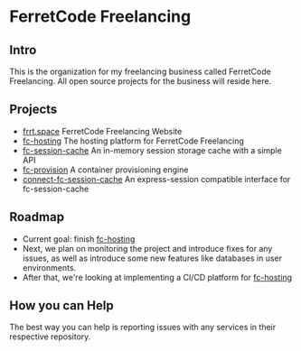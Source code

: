 # FerretCode Freelancing
 
## Intro
This is the organization for my freelancing business called FerretCode Freelancing. All open source projects for the business will reside here.

## Projects
- [frrt.space](https://github.com/FerretCode-Freelancing/website) FerretCode Freelancing Website
- [fc-hosting](https://github.com/FerretCode-Freelancing/fc-hosting) The hosting platform for FerretCode Freelancing
- [fc-session-cache](https://github.com/FerretCode-Freelancing/fc-session-cache) An in-memory session storage cache with a simple API
- [fc-provision](https://github.com/FerretCode-Freelancing/fc-provision) A container provisioning engine
- [connect-fc-session-cache](https://github.com/FerretCode-Freelancing/connect-fc-session-cache) An express-session compatible interface for fc-session-cache

## Roadmap
- Current goal: finish [fc-hosting](https://github.com/FerretCode-Freelancing/fc-hosting)
- Next, we plan on monitoring the project and introduce fixes for any issues, as well as introduce some new features like databases in user environments.
- After that, we're looking at implementing a CI/CD platform for [fc-hosting](https://github.com/FerretCode-Freelancing/fc-hosting)

## How you can Help
The best way you can help is reporting issues with any services in their respective repository.
